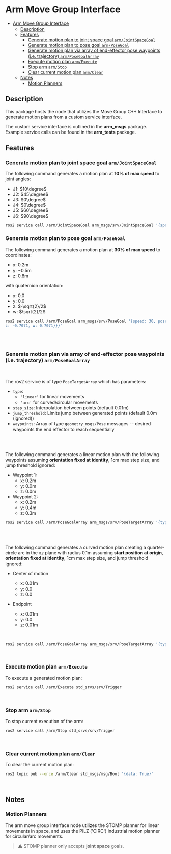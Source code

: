 # Arm Move Group Interface
- [Arm Move Group Interface](#arm-move-group-interface)
  - [Description](#description)
  - [Features](#features)
    - [Generate motion plan to joint space goal `arm/JointSpaceGoal`](#generate-motion-plan-to-joint-space-goal-armjointspacegoal)
    - [Generate motion plan to pose goal `arm/PoseGoal`](#generate-motion-plan-to-pose-goal-armposegoal)
    - [Generate motion plan via array of end-effector pose waypoints (i.e. trajectory) `arm/PoseGoalArray`](#generate-motion-plan-via-array-of-end-effector-pose-waypoints-ie-trajectory-armposegoalarray)
    - [Execute motion plan `arm/Execute`](#execute-motion-plan-armexecute)
    - [Stop arm `arm/Stop`](#stop-arm-armstop)
    - [Clear current motion plan `arm/Clear`](#clear-current-motion-plan-armclear)
  - [Notes](#notes)
    - [Motion Planners](#motion-planners)


## Description

This package hosts the node that utilizes the Move Group C++ Interface to generate motion plans from a custom service interface.

The custom service interface is outlined in the **arm_msgs** package. Example service calls can be found in the **arm_tests** package.


## Features
### Generate motion plan to joint space goal `arm/JointSpaceGoal`
The following command generates a motion plan at **10% of max speed** to joint angles:
- J1: $10\degree$
- J2: $45\degree$
- J3: $0\degree$
- J4: $0\degree$
- J5: $60\degree$
- J6: $90\degree$

```bash
ros2 service call /arm/JointSpaceGoal arm_msgs/srv/JointSpaceGoal '{speed: 10, joint_pos_deg: [10, 45, 0, 0, 60, 90]}'
```


### Generate motion plan to pose goal `arm/PoseGoal`

The following command generates a motion plan at **30% of max speed** to coordinates:
- x: $0.2$m
- y: $-0.5$m
- z: $0.8$m

with quaternion orientation:
- x: $0.0$
- y: $0.0$
- z: $-\sqrt{2}/2$
- w: $\sqrt{2}/2$

```bash
ros2 service call /arm/PoseGoal arm_msgs/srv/PoseGoal '{speed: 30, pose: {position: {x: 0.2, y: -0.5, z: 0.8}, orientation: {x: 0.0, y: 0.0, 
z: -0.7071, w: 0.7071}}}'
```

<br>
<br>


### Generate motion plan via array of end-effector pose waypoints (i.e. trajectory) `arm/PoseGoalArray`

<br>

The ros2 service is of type `PoseTargetArray` which has parameters:
- `type`:
  - `'linear'` for linear movements
  - `'arc'` for curved/circular movements
- `step_size`: Interpolation between points (default $0.01$m)
- `jump_threshold`: Limits jump between generated points (default $0.0$m (ignored))
- `waypoints`: Array of type `geometry_msgs/Pose` messages -- desired waypoints the end effector to reach sequentially

<br>
<br>

The following command generates a linear motion plan with the following waypoints assuming **orientation fixed at identity**, 1cm max step size, and jump threshold ignored:

- Waypoint 1:
  - x: $0.2$m
  - y: $0.0$m
  - z: $0.0$m
- Waypoint 2:
  - x: $0.2$m
  - y: $0.4$m
  - z: $0.3$m

```bash
ros2 service call /arm/PoseGoalArray arm_msgs/srv/PoseTargetArray '{type: 'linear', step_size: 0.01, jump_threshold: 0.0, waypoints: {pose: {position: {x: 0.2, y: 0.0, z: 0.0}, orientation: {x: 0.0, y: 0.0, z: 0.0, w: 1.0}}, pose: {position: {x: 0.2, y: 0.4, z: 0.3}, orientation: {x: 0.0, y: 0.0, z: 0.0, w: 1.0}}}}'
```

<br>
<br>

The following command generates a curved motion plan creating a quarter-circle arc in the $xz$ plane with radius $0.1$m assuming **start position at origin**, **orientation fixed at identity**, 1cm max step size, and jump threshold ignored:


- Center of motion
  - x: $0.01$m
  - y: $0.0$
  - z: $0.0$

- Endpoint
  - x: $0.01$m
  - y: $0.0$
  - z: $0.01$m

<br>

```bash
ros2 service call /arm/PoseGoalArray arm_msgs/srv/PoseTargetArray '{type: 'linear', step_size: 0.01, jump_threshold: 0.0, waypoints: {pose: {position: {x: 0.01, y: 0.0, z: 0.0}, orientation: {x: 0.0, y: 0.0, z: 0.0, w: 1.0}}, pose: {position: {x: 0.01, y: 0.0, z: 0.01}, orientation: {x: 0.0, y: 0.0, z: 0.0, w: 1.0}}}}'
```

<br>

### Execute motion plan `arm/Execute`

To execute a generated motion plan:
```bash
ros2 service call /arm/Execute std_srvs/srv/Trigger
```

<br>

### Stop arm `arm/Stop`

To stop current execution of the arm:
```bash
ros2 service call /arm/Stop std_srvs/srv/Trigger
```

<br>

### Clear current motion plan `arm/Clear`
To clear the current motion plan:
```bash
ros2 topic pub --once /arm/Clear std_msgs/msg/Bool '{data: True}'
```

<br>

## Notes
### Motion Planners
The arm move group interface node utilizes the STOMP planner for linear movements in space, and uses the PILZ ('CIRC') industrial motion planner for circular/arc movements.

> :warning: STOMP planner only accepts **joint space** goals.